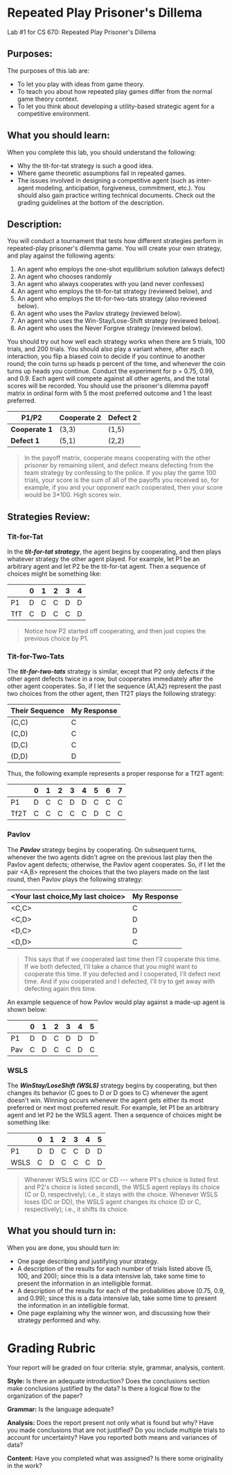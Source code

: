 # Repeated Play Prisoner's Dillema
Lab #1 for CS 670: Repeated Play Prisoner's Dillema


## Purposes:
The purposes of this lab are:
- To let you play with ideas from game theory.
- To teach you about how repeated play games differ from the normal game theory context.
- To let you think about developing a utility-based strategic agent for a competitive environment.

## What you should learn:
When you complete this lab, you should understand the following:
- Why the tit-for-tat strategy is such a good idea.
- Where game theoretic assumptions fail in repeated games.
- The issues involved in designing a competitive agent (such as inter-agent modeling, anticipation, forgiveness, commitment, etc.).
You should also gain practice writing technical documents.  Check out the grading guidelines at the bottom of the description.

##  Description:
You will conduct a tournament that tests how different strategies perform in repeated-play prisoner's dilemma game.  You will create your own strategy, and play against the following agents:

1. An agent who employs the one-shot equilibrium solution (always defect)
2. An agent who chooses randomly
3. An agent who always cooperates with you (and never confesses)
4. An agent who employs the tit-for-tat strategy (reviewed below), and
5. An agent who employs the tit-for-two-tats strategy (also reviewed below).
6. An agent who uses the Pavlov strategy (reviewed below).
7. An agent who uses the Win-Stay/Lose-Shift strategy (reviewed below).
8. An agent who uses the Never Forgive strategy (reviewed below).

You should try out how well each strategy works when there are 5 trials, 100 trials, and 200 trials.  You should also play a variant where, after each interaction, you flip a biased coin to decide if you continue to another round; the coin turns up heads p percent of the time, and whenever the coin turns up heads you continue.  Conduct the experiment for p = 0.75, 0.99, and 0.9. Each agent will compete against all other agents, and the total scores will be recorded.  You should use the prisoner's dilemma payoff matrix in ordinal form with 5 the most preferred outcome and 1 the least preferred.

| P1/P2           | Cooperate 2 | Defect 2 |
| --------------- | ----------- | -------- |
| **Cooperate 1** | (3,3)       | (1,5)    |
| **Defect 1**    | (5,1)       | (2,2)    |

> In the payoff matrix, cooperate means cooperating with the other prisoner by remaining silent, and defect means defecting from the team strategy by confessing to the police.  If you play the game 100 trials, your score is the sum of all of the payoffs you received so, for example,  if you and your opponent each cooperated, then your score would be 3*100.  High scores win.

## Strategies Review:
### Tit-for-Tat
In the **_tit-for-tat strategy_**, the agent begins by cooperating, and then plays whatever strategy the other agent played.  For example, let P1 be an arbitrary agent and let P2 be the tit-for-tat agent.  Then a sequence of choices might be something like:

|   | 0 | 1 | 2 | 3 | 4 |
|---|---|---|---|---|---|
|P1 | D | C | C | D | D |
|TfT| C | D | C | C | D |

> Notice how P2 started off cooperating, and then just copies the previous choice by P1.

### Tit-for-Two-Tats
The **_tit-for-two-tats_** strategy is similar, except that P2 only defects if the other agent defects twice in a row, but cooperates immediately after the other agent cooperates.  So, if I let the sequence (A1,A2) represent the past two choices from the other agent, then Tf2T plays the following strategy:

| Their Sequence | My Response |
| --- | --- |
| (C,C) | C |
| (C,D) | C |
| (D,C) | C |
| (D,D) | D |

Thus, the following example represents a proper response for a Tf2T agent:

| |  0 |  1 |  2 |  3 |  4 |  5 | 6 | 7 |
|---|---|---|---|---|---|---|---|---|
| P1 | D | C | C |  D | D | C | C | C | 
| Tf2T | C | C | C |  C | C |  D | C | C |  


### Pavlov
The **_Pavlov_** strategy begins by cooperating.  On subsequent turns, whenever the two agents didn't agree on the previous last play then the Pavlov agent defects; otherwise, the Pavlov agent cooperates.   So, if I let the pair <A,B> represent the choices that the two players made on the last round, then Pavlov plays the following strategy:

| <Your last choice,My last choice> | My Response |
| --- | --- |
| <C,C> | C |
| <C,D> | D |
| <D,C> | D |
| <D,D> | C |

> This says that if we cooperated last time then I'll cooperate this time.  If we both defected, I'll take a chance that you might want to cooperate this time.  If you defected and I cooperated, I'll defect next time.  And if you cooperated and I defected, I'll try to get away with defecting again this time. 

An example sequence of how Pavlov would play against a made-up agent is shown below:

|   | 0 | 1 | 2 | 3 | 4 | 5 |
|---|---|---|---|---|---|---|
|P1 | D | D | C | D | D | D |
|Pav| C | D | C | C | D | C |

### WSLS
The **_WinStay/LoseShift (WSLS)_** strategy begins by cooperating, but then changes its behavior (C goes to D or D goes to C) whenever the agent doesn't win.  Winning occurs whenever the agent gets either its most preferred or next most preferred result.  For example, let P1 be an arbitrary agent and let P2 be the WSLS agent.  Then a sequence of choices might be something like:

|    | 0 | 1 | 2 | 3 | 4 | 5 |
|--- |---|---|---|---|---|---|
|P1  | D | D | C | C | D | D |
|WSLS| C | D | C | C | C | D |

> Whenever WSLS wins (CC or CD --- where P1's choice is listed first and P2's choice is listed second), the WSLS agent replays its choice (C or D, respectively); i.e., it stays with the choice.  Whenever WSLS loses (DC or DD), the WSLS agent changes its choice (D or C, respectively); i.e., it shifts its choice.

## What you should turn in:
When you are done, you should turn in:
- One page describing and justifying your strategy.
- A description of the results for each number of trials listed above (5, 100, and 200); since this is a data intensive lab, take some time to present the information in an intelligible format.
- A description of the results for each of the probabilities above (0.75, 0.9, and 0.99); since this is a data intensive lab, take some time to present the information in an intelligible format.
- One page explaining why the winner won, and discussing how their strategy performed and why.
 

# Grading Rubric
Your report will be graded on four criteria: style, grammar, analysis, content.

**Style:** Is there an adequate introduction? Does the conclusions section make conclusions justified by the data? Is there a logical flow to the organization of the paper?

**Grammar:** Is the language adequate?

**Analysis:** Does the report present not only what is found but why? Have you made conclusions that are not justified? Do you include multiple trials to account for uncertainty? Have you reported both means and variances of data?

**Content:** Have you completed what was assigned? Is there some originality in the work?
